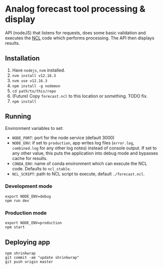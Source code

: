 # Analog forecast tool processing & display

API (nodeJS) that listens for requests, does some basic validation and executes the [NCL](https://github.com/ua-snap/eapi-analogs) code which performs processing.  The API then displays results.

## Installation

 1. Have `nodejs`, `nvm` installed.
 1. `nvm install v12.16.3`
 1. `nvm use v12.16.3`
 1. `npm install -g nodemon`
 1. `cd path/to/this/repo`
 1. (Future) Copy `forecast.ncl` to this location or something.  TODO fix.
 1. `npm install`

## Running

Environment variables to set:

 * `NODE_PORT`: port for the node service (default 3000)
 * `NODE_ENV`: if set to `production`, app writes log files (`error.log`, `combined.log` for any other log notes) instead of console output.  If set to any other value, this puts the application into debug mode and bypasses cache for results.
 * `CONDA_ENV`: name of conda environment which can execute the NCL code.  Defaults to `ncl_stable`.
 * `NCL_SCRIPT`: path to NCL script to execute, default `./forecast.ncl`.


### Development mode

```
export NODE_ENV=debug
npm run dev
```

### Production mode

```
export NODE_ENV=production
npm start
```

## Deploying app

```
npm shrinkwrap
git commit -am "update shrinkwrap"
git push origin master
```
